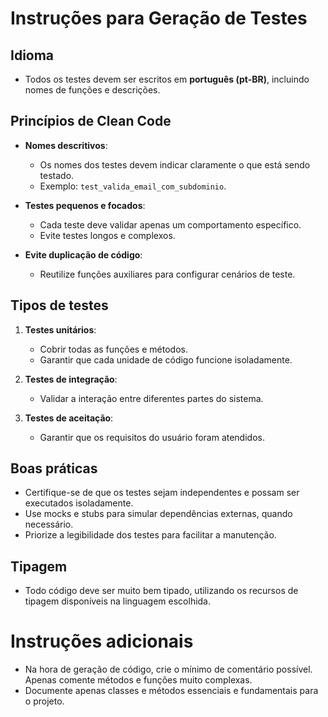 # Instruções para Geração de Testes

## Idioma

- Todos os testes devem ser escritos em **português (pt-BR)**, incluindo nomes de funções e descrições.

## Princípios de Clean Code

- **Nomes descritivos**:

  - Os nomes dos testes devem indicar claramente o que está sendo testado.
  - Exemplo: `test_valida_email_com_subdominio`.

- **Testes pequenos e focados**:

  - Cada teste deve validar apenas um comportamento específico.
  - Evite testes longos e complexos.

- **Evite duplicação de código**:
  - Reutilize funções auxiliares para configurar cenários de teste.

## Tipos de testes

1. **Testes unitários**:

   - Cobrir todas as funções e métodos.
   - Garantir que cada unidade de código funcione isoladamente.

2. **Testes de integração**:

   - Validar a interação entre diferentes partes do sistema.

3. **Testes de aceitação**:
   - Garantir que os requisitos do usuário foram atendidos.

## Boas práticas

- Certifique-se de que os testes sejam independentes e possam ser executados isoladamente.
- Use mocks e stubs para simular dependências externas, quando necessário.
- Priorize a legibilidade dos testes para facilitar a manutenção.

## Tipagem

- Todo código deve ser muito bem tipado, utilizando os recursos de tipagem disponíveis na linguagem escolhida.

# Instruções adicionais

- Na hora de geração de código, crie o mínimo de comentário possível. Apenas comente métodos e funções muito complexas.
- Documente apenas classes e métodos essenciais e fundamentais para o projeto.
